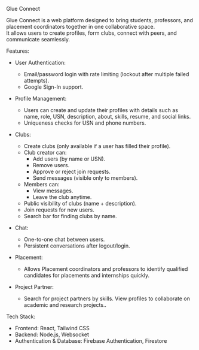 Glue Connect

Glue Connect is a web platform designed to bring students, professors, and placement coordinators together in one collaborative space.  
It allows users to create profiles, form clubs, connect with peers, and communicate seamlessly.

Features:
- User Authentication:
  - Email/password login with rate limiting (lockout after multiple failed attempts).  
  - Google Sign-In support.  

- Profile Management: 
  - Users can create and update their profiles with details such as name, role, USN, description, about, skills, resume, and social links.  
  - Uniqueness checks for USN and phone numbers.  

- Clubs:  
  - Create clubs (only available if a user has filled their profile).  
  - Club creator can:
    - Add users (by name or USN).  
    - Remove users.  
    - Approve or reject join requests.  
    - Send messages (visible only to members).  
  - Members can:
    - View messages.  
    - Leave the club anytime.  
  - Public visibility of clubs (name + description).  
  - Join requests for new users.  
  - Search bar for finding clubs by name.  

- Chat:  
  - One-to-one chat between users.  
  - Persistent conversations after logout/login.

- Placement:  
  - Allows Placement coordinators and professors to identify qualified candidates for placements and internships quickly.
    
- Project Partner:  
  - Search for project partners by skills. View profiles to collaborate on academic and research projects..  

Tech Stack:
- Frontend: React, Tailwind CSS
- Backend: Node.js, Websocket
- Authentication & Database: Firebase Authentication, Firestore  
